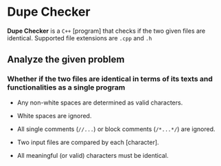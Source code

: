 # Dupe Checker
**Dupe Checker** is a `C++` [program] that checks if the two given files are identical.
Supported file extensions are `.cpp` and `.h`

## Analyze the given problem
### Whether if the two files are identical in terms of its texts and functionalities as a single program

- Any non-white spaces are determined as valid characters.

- White spaces are ignored.

- All single comments (`//...`) or block comments (`/*...*/`) are ignored.

- Two input files are compared by each [character].

- All meaningful (or valid) characters must be identical.


